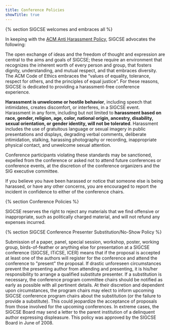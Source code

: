 ```yaml
---
title: Conference Policies
showTitle: true
---
```


{% section SIGCSE welcomes and embraces all %}

In keeping with the [ACM Anti Harassment Policy](http://www.acm.org/sigs/volunteer_resources/officers_manual/anti-harassment-policy), SIGCSE advocates the following:

The open exchange of ideas and the freedom of thought and expression are central to the aims and goals of SIGCSE; these require an environment that recognizes the inherent worth of every person and group, that fosters dignity, understanding, and mutual respect, and that embraces diversity. The ACM Code of Ethics embraces the “values of equality, tolerance, respect for others, and the principles of equal justice”. For these reasons, SIGCSE is dedicated to providing a harassment-free conference experience.

**Harassment is unwelcome or hostile behavior**, including speech that intimidates, creates discomfort, or interferes, in a SIGCSE event. Harassment in any form, including but not limited to **harassment based on race, gender, religion, age, color, national origin, ancestry, disability, sexual orientation, or gender identity, will not be tolerated**. Harassment includes the use of gratuitous language or sexual imagery in public presentations and displays, degrading verbal comments, deliberate intimidation, stalking, harassing photography or recording, inappropriate physical contact, and unwelcome sexual attention.

Conference participants violating these standards may be sanctioned, expelled from the conference or asked not to attend future conferences or conference events, at the discretion of the conference organizers and the SIG executive committee.

If you believe you have been harassed or notice that someone else is being harassed, or have any other concerns, you are encouraged to report the incident in confidence to either of the conference chairs.

{% section Conference Policies %}

SIGCSE reserves the right to reject any materials that we find offensive or inappropriate, such as politically charged material, and will not refund any expenses incurred.


{% section SIGCSE Conference Presenter Substitution/No-Show Policy %}

Submission of a paper, panel, special session, workshop, poster, working group, birds-of-feather or anything else for presentation at a SIGCSE conference (SIGCSE, ITiCSE, ICER) means that if the proposal is accepted at least one of the authors will register for the conference and attend the conference to "present" the proposal. If drastic unforeseen circumstances prevent the presenting author from attending and presenting, it is his/her responsibility to arrange a qualified substitute presenter. If a substitution is necessary, the conference program committee chairs should be notified as early as possible with all pertinent details. At their discretion and dependent upon circumstances, the program chairs may elect to inform upcoming SIGCSE conference program chairs about the substitution (or the failure to provide a substitute). This could jeopardize the acceptance of proposals from those involved for the upcoming conferences. In extreme cases, the SIGCSE Board may send a letter to the parent institution of a delinquent author expressing displeasure. This policy was approved by the SIGCSE Board in June of 2008.